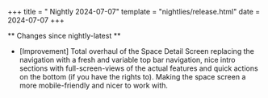 +++
title = " Nightly 2024-07-07"
template = "nightlies/release.html"
date = 2024-07-07
+++

** Changes since nightly-latest **
- [Improvement] Total overhaul of the Space Detail Screen replacing the navigation with a fresh and variable top bar navigation, nice intro sections with full-screen-views of the actual features and quick actions on the bottom (if you have the rights to). Making the space screen a more mobile-friendly and nicer to work with.
